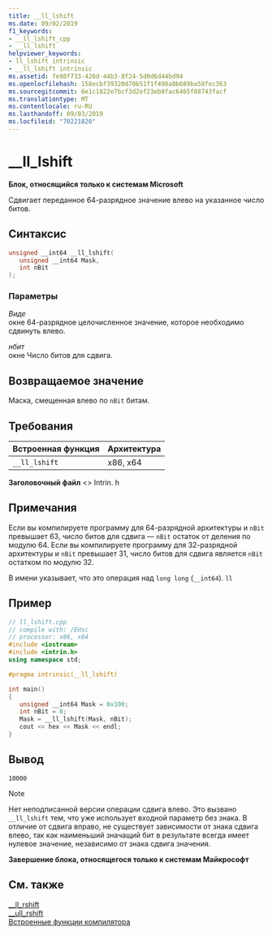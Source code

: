 ```yaml
---
title: __ll_lshift
ms.date: 09/02/2019
f1_keywords:
- __ll_lshift_cpp
- __ll_lshift
helpviewer_keywords:
- ll_lshift intrinsic
- __ll_lshift intrinsic
ms.assetid: fe98f733-426d-44b3-8f24-5d0d6d44bd94
ms.openlocfilehash: 158ecbf39320d70b51f1f498a0b689ba58fec363
ms.sourcegitcommit: 6e1c1822e7bcf3d2ef23eb8fac6465f88743facf
ms.translationtype: MT
ms.contentlocale: ru-RU
ms.lasthandoff: 09/03/2019
ms.locfileid: "70221820"
---
```

# <a name="__ll_lshift"></a>__ll_lshift

**Блок, относящийся только к системам Microsoft**

Сдвигает переданное 64-разрядное значение влево на указанное число битов.

## <a name="syntax"></a>Синтаксис

```C
unsigned __int64 __ll_lshift(
   unsigned __int64 Mask,
   int nBit
);
```

### <a name="parameters"></a>Параметры

*Виде*\
окне 64-разрядное целочисленное значение, которое необходимо сдвинуть влево.

*нбит*\
окне Число битов для сдвига.

## <a name="return-value"></a>Возвращаемое значение

Маска, смещенная влево по `nBit` битам.

## <a name="requirements"></a>Требования

|Встроенная функция|Архитектура|
|---------------|------------------|
|`__ll_lshift`|x86, x64|

**Заголовочный файл** \<> Intrin. h

## <a name="remarks"></a>Примечания

Если вы компилируете программу для 64-разрядной архитектуры и `nBit` превышает 63, число битов для сдвига — `nBit` остаток от деления по модулю 64. Если вы компилируете программу для 32-разрядной архитектуры и `nBit` превышает 31, число битов для сдвига является `nBit` остатком по модулю 32.

В имени указывает, что это операция над `long long` (`__int64`). `ll`

## <a name="example"></a>Пример

```cpp
// ll_lshift.cpp
// compile with: /EHsc
// processor: x86, x64
#include <iostream>
#include <intrin.h>
using namespace std;

#pragma intrinsic(__ll_lshift)

int main()
{
   unsigned __int64 Mask = 0x100;
   int nBit = 8;
   Mask = __ll_lshift(Mask, nBit);
   cout << hex << Mask << endl;
}
```

## <a name="output"></a>Вывод

```Output
10000
```

> [!NOTE]
> Нет неподписанной версии операции сдвига влево. Это вызвано `__ll_lshift` тем, что уже использует входной параметр без знака. В отличие от сдвига вправо, не существует зависимости от знака сдвига влево, так как наименьший значащий бит в результате всегда имеет нулевое значение, независимо от знака сдвига значения.

**Завершение блока, относящегося только к системам Майкрософт**

## <a name="see-also"></a>См. также

[__ll_rshift](../intrinsics/ll-rshift.md)\
[__ull_rshift](../intrinsics/ull-rshift.md)\
[Встроенные функции компилятора](../intrinsics/compiler-intrinsics.md)
